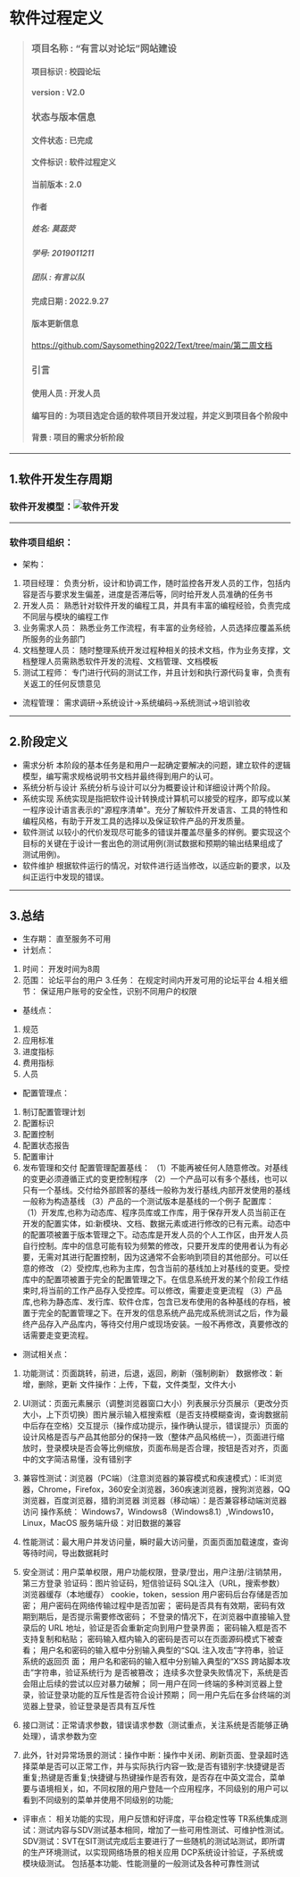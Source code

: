# 软件过程定义

> ### 项目名称 : “有言以对论坛”网站建设
> #### 项目标识 : 校园论坛
> #### version : V2.0
> ### 状态与版本信息
> #### 文件状态 : 已完成
> #### 文件标识 : 软件过程定义
> #### 当前版本 : 2.0 
> #### 作者
> ##### 姓名: 莫蕊荧
> ##### 学号: 2019011211
> ##### 团队 : 有言以队
> #### 完成日期 : 2022.9.27
> #### 版本更新信息
> https://github.com/Saysomething2022/Text/tree/main/第二周文档
> ### 引言
> #### 使用人员 : 开发人员
> #### 编写目的 : 为项目选定合适的软件项目开发过程，并定义到项目各个阶段中
> #### 背景 : 项目的需求分析阶段
***
## 1.软件开发生存周期
### 软件开发模型：![软件开发](https://user-images.githubusercontent.com/75230560/191182687-d83a5ad6-6cac-4e6c-811e-12a3572c76d9.png)
* * *
### 软件项目组织：
- 架构：
1. 项目经理：
负责分析，设计和协调工作，随时监控各开发人员的工作，包括内容是否与要求发生偏差，进度是否滞后等，同时给开发人员准确的任务书
2. 开发人员：
熟悉针对软件开发的编程工具，并具有丰富的编程经验，负责完成不同层与模块的编程工作
3. 业务需求人员：
熟悉业务工作流程，有丰富的业务经验，人员选择应覆盖系统所服务的业务部门
4. 文档整理人员：
随时整理系统开发过程种相关的技术文档，作为业务支撑，文档整理人员需熟悉软件开发的流程、文档管理、文档模板
5. 测试工程师：
专门进行代码的测试工作，并且计划和执行源代码复审，负责有关返工的任何反馈意见
- 流程管理：
需求调研→系统设计→系统编码→系统测试→培训验收
* * *
## 2.阶段定义
- 需求分析 
本阶段的基本任务是和用户一起确定要解决的问题，建立软件的逻辑模型，编写需求规格说明书文档并最终得到用户的认可。
- 系统分析与设计 
系统分析与设计可以分为概要设计和详细设计两个阶段。
- 系统实现 
系统实现是指把软件设计转换成计算机可以接受的程序，即写成以某一程序设计语言表示的"源程序清单"。充分了解软件开发语言、工具的特性和编程风格，有助于开发工具的选择以及保证软件产品的开发质量。
- 软件测试 
以较小的代价发现尽可能多的错误并覆盖尽量多的样例。要实现这个目标的关键在于设计一套出色的测试用例(测试数据和预期的输出结果组成了测试用例)。
- 软件维护 
根据软件运行的情况，对软件进行适当修改，以适应新的要求，以及纠正运行中发现的错误。
* * *
## 3.总结
- 生存期：
直至服务不可用
- 计划点：
1. 时间：
开发时间为8周
2. 范围：
论坛平台的用户
3.任务：
在规定时间内开发可用的论坛平台
4.相关细节：
保证用户账号的安全性，识别不同用户的权限
- 基线点：
1. 规范
6. 应用标准
7. 进度指标
8. 费用指标
9. 人员
- 配置管理点：
 
1. 制订配置管理计划
2. 配置标识
3. 配置控制
4. 配置状态报告
5. 配置审计
6. 发布管理和交付
配置管理配置基线：
（1）不能再被任何人随意修改。对基线的变更必须遵循正式的变更控制程序
（2）一个产品可以有多个基线，也可以只有一个基线。交付给外部顾客的基线一般称为发行基线,内部开发使用的基线一般称为构造基线
（3）产品的一个测试版本是基线的一个例子
配置库：
（1）开发库,也称为动态库、程序员库或工作库，用于保存开发人员当前正在开发的配置实体，如:新模块、文档、数据元素或进行修改的已有元素。动态中的配置项被置于版本管理之下。动态库是开发人员的个人工作区，由开发人员自行控制。库中的信息可能有较为频繁的修改，只要开发库的使用者认为有必要，无需对其进行配置控制，因为这通常不会影响到项目的其他部分。可以任意的修改
（2）受控库,也称为主库，包含当前的基线加上对基线的变更。受控库中的配置项被置于完全的配置管理之下。在信息系统开发的某个阶段工作结束时,将当前的工作产品存入受控库。可以修改，需要走变更流程
（3）产品库,也称为静态库、发行库、软件仓库，包含已发布使用的各种基线的存档，被置于完全的配置管理之下。在开发的信息系统产品完成系统测试之后，作为最终产品存入产品库内，等待交付用户或现场安装。一般不再修改，真要修改的话需要走变更流程。
- 测试相关点：
1. 功能测试：页面跳转，前进，后退，返回，刷新（强制刷新）
数据修改：新增，删除，更新
文件操作：上传，下载，文件类型，文件大小

2. UI测试：页面元素展示（调整浏览器窗口大小）列表展示分页展示（更改分页大小，上下页切换）图片展示输入框搜索框（是否支持模糊查询，查询数据前中后存在空格）交互提示（操作成功提示，操作确认提示，错误提示）页面的设计风格是否与产品其他部分的保持一致（整体产品风格统一），页面进行缩放时，登录模块是否会等比例缩放，页面布局是否合理，按钮是否对齐，页面中的文字简洁易懂，没有错别字

3. 兼容性测试：浏览器（PC端）（注意浏览器的兼容模式和疾速模式）：IE浏览器，Chrome，Firefox，360安全浏览器，360疾速浏览器，搜狗浏览器，QQ浏览器，百度浏览器，猎豹浏览器
浏览器（移动端）：是否兼容移动端浏览器访问
操作系统：
Windows7，Windows8（Windows8.1）,Windows10，Linux，MacOS
服务端升级：对旧数据的兼容

4. 性能测试：最大用户并发访问量，瞬时最大访问量，页面页面加载速度，查询等待时间，导出数据耗时

5. 安全测试：用户菜单权限，用户功能权限，登录/登出，用户注册/注销禁用，第三方登录
验证码：图片验证码，短信验证码
SQL注入（URL，搜索参数）
浏览器缓存（本地缓存）
cookie，token，session
用户密码后台存储是否加密；
用户密码在网络传输过程中是否加密；
密码是否具有有效期，密码有效期到期后，是否提示需要修改密码；
不登录的情况下，在浏览器中直接输入登录后的 URL 地址，验证是否会重新定向到用户登录界面；
密码输入框是否不支持复制和粘贴；
密码输入框内输入的密码是否可以在页面源码模式下被查看；
用户名和密码的输入框中分别输入典型的“SQL 注入攻击”字符串，验证系统的返回页
面；
用户名和密码的输入框中分别输入典型的“XSS 跨站脚本攻击”字符串，验证系统行为
是否被篡改；
连续多次登录失败情况下，系统是否会阻止后续的尝试以应对暴力破解；
同一用户在同一终端的多种浏览器上登录，验证登录功能的互斥性是否符合设计预期；
同一用户先后在多台终端的浏览器上登录，验证登录是否具有互斥性

6. 接口测试：正常请求参数，错误请求参数（测试重点，关注系统是否能够正确处理），请求参数为空

7. 此外，针对异常场景的测试：操作中断：操作中关闭、刷新页面、登录超时选择菜单是否可以正常工作，并与实际执行内容一致;是否有错别字:快捷键是否重复;热键是否重复;快捷键与热键操作是否有效，是否存在中英文混合，菜单要与语境相关，如，不同权限的用户登陆一个应用程序，不同级别的用户可以看到不同级别的菜单并使用不同级别的功能;

- 评审点：
相关功能的实现，用户反馈和好评度，平台稳定性等
TR系统集成测试：测试内容与SDV测试基本相同，增加了一些可用性测试、可维护性测试。
SDV测试：SVT在SIT测试完成后主要进行了一些随机的测试站测试，即所谓的生产环境测试，以实现网络场景的相关应用
DCP系统设计验证，子系统或模块级测试。 包括基本功能、性能测量的一般测试及各种可靠性测试
